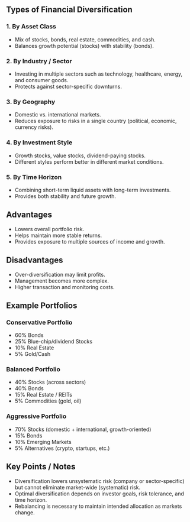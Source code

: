 ## Types of Financial Diversification

### 1. By Asset Class
- Mix of stocks, bonds, real estate, commodities, and cash.  
- Balances growth potential (stocks) with stability (bonds).  

### 2. By Industry / Sector
- Investing in multiple sectors such as technology, healthcare, energy, and consumer goods.  
- Protects against sector-specific downturns.  

### 3. By Geography
- Domestic vs. international markets.  
- Reduces exposure to risks in a single country (political, economic, currency risks).  

### 4. By Investment Style
- Growth stocks, value stocks, dividend-paying stocks.  
- Different styles perform better in different market conditions.  

### 5. By Time Horizon
- Combining short-term liquid assets with long-term investments.  
- Provides both stability and future growth.  

## Advantages

- Lowers overall portfolio risk.  
- Helps maintain more stable returns.  
- Provides exposure to multiple sources of income and growth.  

## Disadvantages

- Over-diversification may limit profits.  
- Management becomes more complex.  
- Higher transaction and monitoring costs.  

## Example Portfolios

### Conservative Portfolio
- 60% Bonds  
- 25% Blue-chip/dividend Stocks  
- 10% Real Estate  
- 5% Gold/Cash  

### Balanced Portfolio
- 40% Stocks (across sectors)  
- 40% Bonds  
- 15% Real Estate / REITs  
- 5% Commodities (gold, oil)  

### Aggressive Portfolio
- 70% Stocks (domestic + international, growth-oriented)  
- 15% Bonds  
- 10% Emerging Markets  
- 5% Alternatives (crypto, startups, etc.)  

## Key Points / Notes

- Diversification lowers unsystematic risk (company or sector-specific) but cannot eliminate market-wide (systematic) risk.  
- Optimal diversification depends on investor goals, risk tolerance, and time horizon.  
- Rebalancing is necessary to maintain intended allocation as markets change.  
